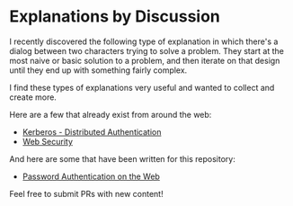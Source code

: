 # Explanations by Discussion
I recently discovered the following type of explanation in which there's a
dialog between two characters trying to solve a problem. They start at the most
naive or basic solution to a problem, and then iterate on that design until they
end up with something fairly complex.

I find these types of explanations very useful and wanted to collect and create
more.

Here are a few that already exist from around the web:
- [Kerberos - Distributed
Authentication](http://web.mit.edu/kerberos/dialogue.html)
- [Web
Security](http://blog.slaks.net/2015-10-13/web-authentication-arms-race-a-tale-of-two-security-experts/)

And here are some that have been written for this repository:
- [Password Authentication on the Web](./password_auth.md)

Feel free to submit PRs with new content!
